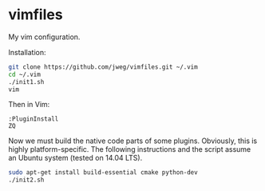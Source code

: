 # vimfiles
My vim configuration.

Installation:
``` bash
git clone https://github.com/jweg/vimfiles.git ~/.vim
cd ~/.vim
./init1.sh
vim
```

Then in Vim:
```
:PluginInstall
ZQ
```

Now we must build the native code parts of some plugins.
Obviously, this is highly platform-specific.
The following instructions and the script assume an Ubuntu system (tested on 14.04 LTS).

``` bash
sudo apt-get install build-essential cmake python-dev
./init2.sh
```
    
